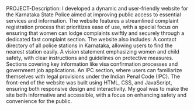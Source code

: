 PROJECT-Description:
 I developed a dynamic and user-friendly website for the Karnataka State Police aimed at improving public access to essential services and information. The website features a streamlined complaint registration process that prioritizes ease of use, with a special focus on ensuring that women can lodge complaints swiftly and securely through a dedicated fast complaint section.
The website also includes:
A contact directory of all police stations in Karnataka, allowing users to find the nearest station easily.
A vision statement emphasizing women and child safety, with clear instructions and guidelines on protective measures.
Sections covering key information like visa confirmation processes and government job applications.
An IPC section, where users can familiarize themselves with legal provisions under the Indian Penal Code (IPC).
The front-end of the website was built using HTML, CSS, and JavaScript, ensuring both responsive design and interactivity. My goal was to make the site both informative and accessible, with a focus on enhancing safety and convenience for the public.
